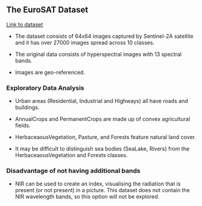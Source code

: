 ## The EuroSAT Dataset

[Link to dataset](https://github.com/phelber/EuroSAT)

- The dataset consists of 64x64 images captured by Sentinel-2A satellite and it has over 27000 images spread across 10 classes.

- The original data consists of hyperspectral images with 13 spectral bands.

- Images are geo-referenced.


### Exploratory Data Analysis

- Urban areas (Residential, Industrial and Highways) all have roads and buildings.

- AnnualCrops and PermanentCrops are made up of convex agricultural fields.

- HerbaceaousVegetation, Pasture, and Forests feature natural land cover.

- It may be difficult to distinguish sea bodies (SeaLake, Rivers) from the HerbaceaousVegetation and Forests classes.

### Disadvantage of not having additional bands

- NIR can be used to create an index, visualising the radiation that is present (or not present) in a picture.
This dataset does not contain the NIR wavelength bands, so this option will not be explored.
